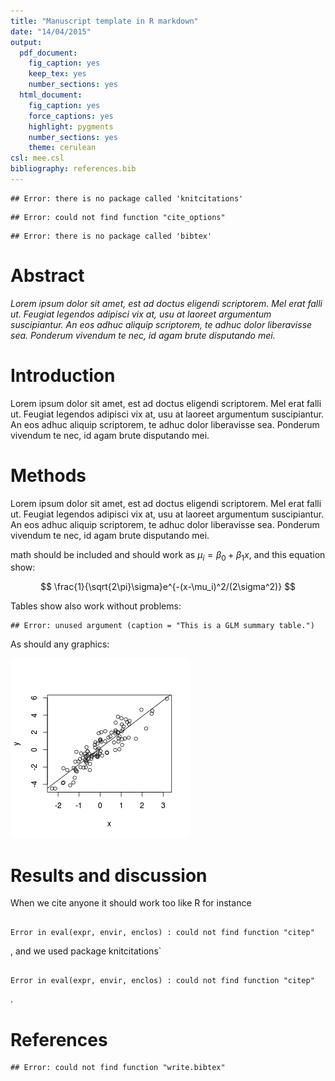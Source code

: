 ```yaml
---
title: "Manuscript template in R markdown"
date: "14/04/2015"
output:
  pdf_document:
    fig_caption: yes
    keep_tex: yes
    number_sections: yes
  html_document:
    fig_caption: yes
    force_captions: yes
    highlight: pygments
    number_sections: yes
    theme: cerulean
csl: mee.csl
bibliography: references.bib
---
```



```
## Error: there is no package called 'knitcitations'
```

```
## Error: could not find function "cite_options"
```

```
## Error: there is no package called 'bibtex'
```


# Abstract

_Lorem ipsum dolor sit amet, est ad doctus eligendi scriptorem. Mel erat falli ut. Feugiat legendos adipisci vix at, usu at laoreet argumentum suscipiantur. An eos adhuc aliquip scriptorem, te adhuc dolor liberavisse sea. Ponderum vivendum te nec, id agam brute disputando mei._



# Introduction

Lorem ipsum dolor sit amet, est ad doctus eligendi scriptorem. Mel erat falli ut. Feugiat legendos adipisci vix at, usu at laoreet argumentum suscipiantur. An eos adhuc aliquip scriptorem, te adhuc dolor liberavisse sea. Ponderum vivendum te nec, id agam brute disputando mei.


# Methods

Lorem ipsum dolor sit amet, est ad doctus eligendi scriptorem. Mel erat falli ut. Feugiat legendos adipisci vix at, usu at laoreet argumentum suscipiantur. An eos adhuc aliquip scriptorem, te adhuc dolor liberavisse sea. Ponderum vivendum te nec, id agam brute disputando mei.

math should be included and should work as 
$\mu_i = \beta_0 + \beta_1x$, and this equation show: 

$$ \frac{1}{\sqrt{2\pi}\sigma}e^{-(x-\mu_i)^2/(2\sigma^2)} $$

Tables show also work without problems:


```
## Error: unused argument (caption = "This is a GLM summary table.")
```





As should any graphics:

![Relationship between x and y. The solid line is least-squares linear regression.](figure/testPlot.png) 


# Results and discussion

When we cite anyone it should work too like R for instance 

```

Error in eval(expr, envir, enclos) : could not find function "citep"

```

, and we used package knitcitations` 

```

Error in eval(expr, envir, enclos) : could not find function "citep"

```

.

# References


```
## Error: could not find function "write.bibtex"
```




